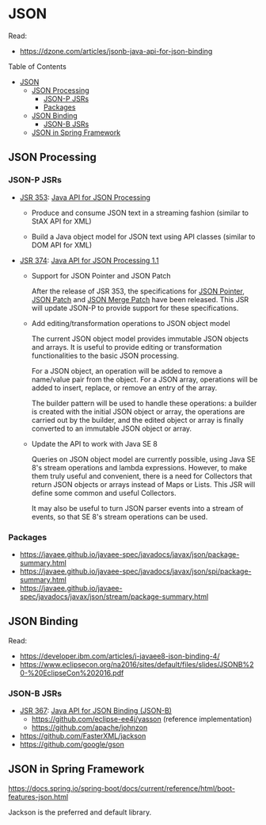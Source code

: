 # JSON

Read:

- <https://dzone.com/articles/jsonb-java-api-for-json-binding>

Table of Contents

- [JSON](#json)
  - [JSON Processing](#json-processing)
    - [JSON-P JSRs](#json-p-jsrs)
    - [Packages](#packages)
  - [JSON Binding](#json-binding)
    - [JSON-B JSRs](#json-b-jsrs)
  - [JSON in Spring Framework](#json-in-spring-framework)

## JSON Processing

### JSON-P JSRs

- [JSR 353](https://jcp.org/en/jsr/detail?id=353): [Java API for JSON Processing](https://javaee.github.io/json-processing-spec/)
  
  - Produce and consume JSON text in a streaming fashion (similar to StAX API for XML)
  
  - Build a Java object model for JSON text using API classes (similar to DOM API for XML)

- [JSR 374](https://www.jcp.org/en/jsr/detail?id=374): [Java API for JSON Processing 1.1](https://javaee.github.io/jsonp/)

  - Support for JSON Pointer and JSON Patch

    After the release of JSR 353, the specifications for [JSON Pointer](http://tools.ietf.org/html/rfc6901), [JSON Patch](http://tools.ietf.org/html/rfc6902) and [JSON Merge Patch](https://tools.ietf.org/html/rfc7396) have been released. This JSR will update JSON-P to provide support for these specifications.

  - Add editing/transformation operations to JSON object model

    The current JSON object model provides immutable JSON objects and arrays. It is useful to provide editing or transformation functionalities to the basic JSON processing.

    For a JSON object, an operation will be added to remove a name/value pair from the object. For a JSON array, operations will be added to insert, replace, or remove an entry of the array.

    The builder pattern will be used to handle these operations: a builder is created with the initial JSON object or array, the operations are carried out by the builder, and the edited object or array is finally converted to an immutable JSON object or array.

  - Update the API to work with Java SE 8

    Queries on JSON object model are currently possible, using Java SE 8's stream operations and lambda expressions. However, to make them truly useful and convenient, there is a need for Collectors that return JSON objects or arrays instead of Maps or Lists. This JSR will define some common and useful Collectors.

    It may also be useful to turn JSON parser events into a stream of events, so that SE 8's stream operations can be used.

### Packages

- <https://javaee.github.io/javaee-spec/javadocs/javax/json/package-summary.html>
- <https://javaee.github.io/javaee-spec/javadocs/javax/json/spi/package-summary.html>
- <https://javaee.github.io/javaee-spec/javadocs/javax/json/stream/package-summary.html>

## JSON Binding

Read:

- <https://developer.ibm.com/articles/j-javaee8-json-binding-4/>
- <https://www.eclipsecon.org/na2016/sites/default/files/slides/JSONB%20-%20EclipseCon%202016.pdf>

### JSON-B JSRs

- [JSR 367](https://www.jcp.org/en/jsr/detail?id=367): [Java API for JSON Binding (JSON-B)](https://javaee.github.io/jsonb-spec/)
  - <https://github.com/eclipse-ee4j/yasson> (reference implementation)
  - <https://github.com/apache/johnzon>
- <https://github.com/FasterXML/jackson>
- <https://github.com/google/gson>

## JSON in Spring Framework

<https://docs.spring.io/spring-boot/docs/current/reference/html/boot-features-json.html>

Jackson is the preferred and default library.
